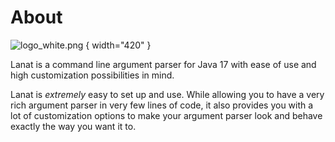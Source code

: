 # About


![logo_white.png](logo_white.png) { width="420" }

Lanat is a command line argument parser for Java 17 with ease of use and high customization possibilities in mind.

Lanat is _extremely_ easy to set up and use. While allowing you to have a very rich argument parser in very few
lines of code, it also provides you with a lot of customization options to make your argument parser look and
behave exactly the way you want it to.